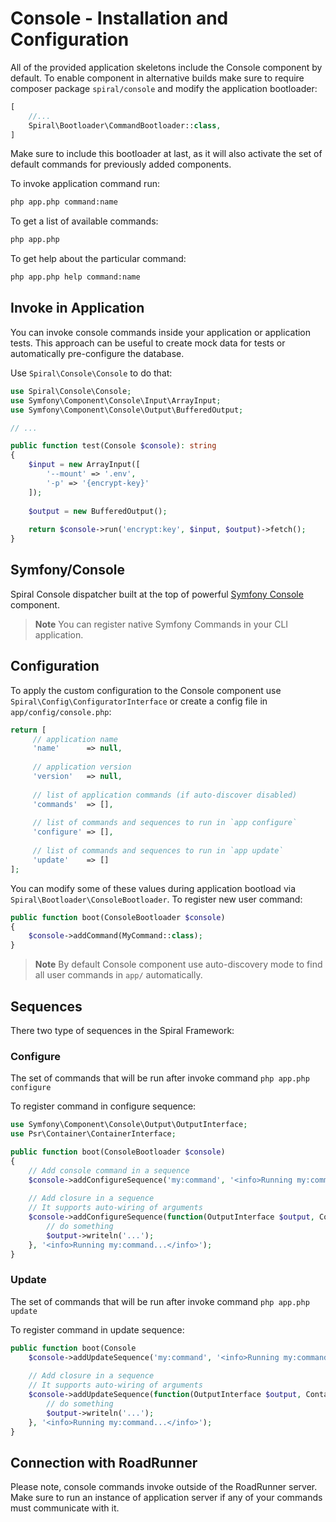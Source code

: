 # Console - Installation and Configuration

All of the provided application skeletons include the Console component by default. To enable component in alternative
builds make sure to require composer package `spiral/console` and modify the application bootloader:

```php
[
    //...
    Spiral\Bootloader\CommandBootloader::class,
]
```

Make sure to include this bootloader at last, as it will also activate the set of default commands for previously added
components.

To invoke application command run:

```bash
php app.php command:name
```

To get a list of available commands:

```bash
php app.php
```

To get help about the particular command:

```bash
php app.php help command:name
```

## Invoke in Application

You can invoke console commands inside your application or application tests. This approach can be useful to create mock
data for tests or automatically pre-configure the database.

Use `Spiral\Console\Console` to do that:

```php
use Spiral\Console\Console;
use Symfony\Component\Console\Input\ArrayInput;
use Symfony\Component\Console\Output\BufferedOutput;

// ...

public function test(Console $console): string
{
    $input = new ArrayInput([
        '--mount' => '.env',
        '-p' => '{encrypt-key}'
    ]);
    
    $output = new BufferedOutput();
    
    return $console->run('encrypt:key', $input, $output)->fetch();
}
```

## Symfony/Console

Spiral Console dispatcher built at the top of
powerful [Symfony Console](http://symfony.com/doc/current/components/console/introduction.html) component.

> **Note**
> You can register native Symfony Commands in your CLI application.

## Configuration

To apply the custom configuration to the Console component use `Spiral\Config\ConfiguratorInterface` or create a config
file in `app/config/console.php`:

```php
return [
     // application name
     'name'      => null,
     
     // application version
     'version'   => null,
     
     // list of application commands (if auto-discover disabled)
     'commands'  => [],
     
     // list of commands and sequences to run in `app configure`
     'configure' => [],
     
     // list of commands and sequences to run in `app update`
     'update'    => []
];
```

You can modify some of these values during application bootload via `Spiral\Bootloader\ConsoleBootloader`. To register
new user command:

```php
public function boot(ConsoleBootloader $console)
{
    $console->addCommand(MyCommand::class);
}
```

> **Note**
> By default Console component use auto-discovery mode to find all user commands in `app/` automatically.

## Sequences

There two type of sequences in the Spiral Framework:

### Configure

The set of commands that will be run after invoke command `php app.php configure`

To register command in configure sequence:

```php
use Symfony\Component\Console\Output\OutputInterface;
use Psr\Container\ContainerInterface;

public function boot(ConsoleBootloader $console)
{
    // Add console command in a sequence
    $console->addConfigureSequence('my:command', '<info>Running my:command...</info>');
    
    // Add closure in a sequence
    // It supports auto-wiring of arguments
    $console->addConfigureSequence(function(OutputInterface $output, ContainerInterface $container) {
        // do something
        $output->writeln('...');
    }, '<info>Running my:command...</info>');
}
```

### Update

The set of commands that will be run after invoke command `php app.php update`

To register command in update sequence:

```php
public function boot(Console
    $console->addUpdateSequence('my:command', '<info>Running my:command...</info>');
    
    // Add closure in a sequence
    // It supports auto-wiring of arguments
    $console->addUpdateSequence(function(OutputInterface $output, ContainerInterface $container) {
        // do something
        $output->writeln('...');
    }, '<info>Running my:command...</info>');
}
```

## Connection with RoadRunner

Please note, console commands invoke outside of the RoadRunner server. Make sure to run an instance of application
server if any of your commands must communicate with it.
